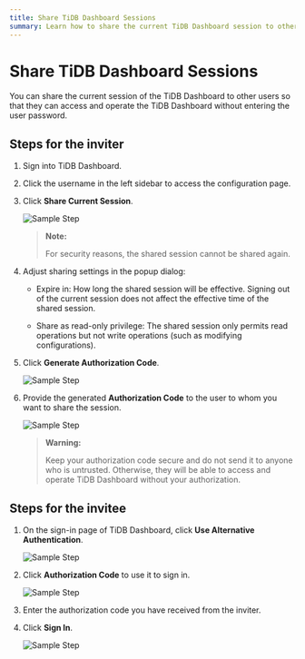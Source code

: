 ```yaml
---
title: Share TiDB Dashboard Sessions
summary: Learn how to share the current TiDB Dashboard session to other users.
---
```


# Share TiDB Dashboard Sessions

You can share the current session of the TiDB Dashboard to other users so that they can access and operate the TiDB Dashboard without entering the user password.

## Steps for the inviter

1. Sign into TiDB Dashboard.

2. Click the username in the left sidebar to access the configuration page.

3. Click **Share Current Session**.

   ![Sample Step](https://docs-download.pingcap.com/media/images/docs/dashboard/dashboard-session-share-settings-1-v650.png)

   > **Note:**
   >
   > For security reasons, the shared session cannot be shared again.

4. Adjust sharing settings in the popup dialog:

   - Expire in: How long the shared session will be effective. Signing out of the current session does not affect the effective time of the shared session.

   - Share as read-only privilege: The shared session only permits read operations but not write operations (such as modifying configurations).

5. Click **Generate Authorization Code**.

   ![Sample Step](https://docs-download.pingcap.com/media/images/docs/dashboard/dashboard-session-share-settings-2-v650.png)

6. Provide the generated **Authorization Code** to the user to whom you want to share the session.

   ![Sample Step](https://docs-download.pingcap.com/media/images/docs/dashboard/dashboard-session-share-settings-3-v650.png)

   > **Warning:**
   >
   > Keep your authorization code secure and do not send it to anyone who is untrusted. Otherwise, they will be able to access and operate TiDB Dashboard without your authorization.

## Steps for the invitee

1. On the sign-in page of TiDB Dashboard, click **Use Alternative Authentication**.

   ![Sample Step](https://docs-download.pingcap.com/media/images/docs/dashboard/dashboard-session-share-signin-1-v650.png)

2. Click **Authorization Code** to use it to sign in.

   ![Sample Step](https://docs-download.pingcap.com/media/images/docs/dashboard/dashboard-session-share-signin-2-v650.png)

3. Enter the authorization code you have received from the inviter.

4. Click **Sign In**.

   ![Sample Step](https://docs-download.pingcap.com/media/images/docs/dashboard/dashboard-session-share-signin-3-v650.png)
